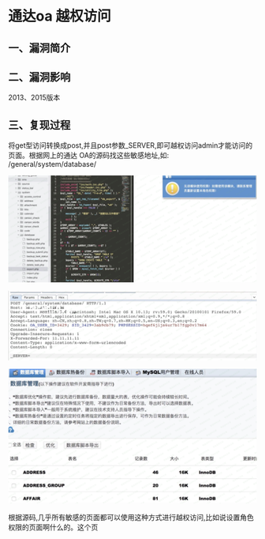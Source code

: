 通达oa 越权访问
===============

一、漏洞简介
------------

二、漏洞影响
------------

2013、2015版本

三、复现过程
------------

将get型访问转换成post,并且post参数\_SERVER,即可越权访问admin才能访问的⻚面。根据⽹上的通达
OA的源码找这些敏感地址,如: /general/system/database/

![](./.resource/通达oa越权访问/media/rId24.png)

![](./.resource/通达oa越权访问/media/rId25.png)

![](./.resource/通达oa越权访问/media/rId26.png)

根据源码,几乎所有敏感的⻚面都可以使用这种方式进行越权访问,⽐如说设置⻆色权限的⻚面啊什么的。这个⻚
